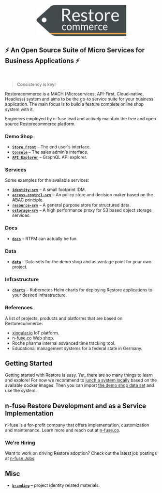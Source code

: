 <p align="center">
  <img src="https://raw.githubusercontent.com/restore-commerce/branding/master/Logo/restore_commerce_logo.png" width="297" alt="Restorecommerce" />
</p>

## ⚡ An Open Source Suite of Micro Services for Business Applications ⚡

<br>

> Consistency is key!

Restorecommerce is a MACH (Microservices, API-First, Cloud-native, Headless)
system and aims to be the go-to service suite for your business application.
The main focus is to build a feature complete online shop system with it.

Engineers employed by n-fuse lead and actively maintain the free and open source Restorecommerce platform.

### Demo Shop

- [**`Store Front`**](https://store.restorecommerce.io/) – The end user's interface.
- [**`Console`**](https://console.restorecommerce.io/) – The sales admin's interface.
- [**`API Explorer`**](https://api.restorecommerce.io/graphql) – GraphQL API explorer.

### Services

Some examples for the available services:

- [**`identity-srv`**](https://github.com/restorecommerce/identity-srv) – A small footprint IDM.
- [**`access-control-srv`**](https://github.com/restorecommerce/access-control-srv) – An policy store and decision maker based on the ABAC principle.
- [**`resource-srv`**](https://github.com/restorecommerce/resource-srv) – A general purpose store for structured data.
- [**`ostorage-srv`**](https://github.com/restorecommerce/ostorage-srv) – A high performance proxy for S3 based object storage services.

### Docs

- [**`docs`**](https://docs.restorecommerce.io/) – RTFM can actually be fun.

### Data

- [**`data`**](https://github.com/restorecommerce/data) – Data sets for the demo shop and as vantage point for your own project.

### Infrastructure

- [**`charts`**](https://github.com/restorecommerce/charts) – Kubernetes Helm charts for deploying Restore applications to your desired infrastructure.

### References

A list of projects, products and platforms that are based on Restorecommerce:

- [xingular.io](https://xingular.io) IoT platform.
- [n-fuse.co](https://n-fuse.co) Web shop.
- Roche pharma internal advanced time tracking tool.
- Educational management systems for a federal state in Germany.

## Getting Started

Getting started with Restore is easy. Yet, there are so many things to learn and explore!
For now we recommend to [lunch a system locally](https://github.com/restorecommerce/system/tree/master/docker) based on the available docker images. Then you can import [the demo shop data set](https://github.com/restorecommerce/data/tree/master/demo-shop) and use the system.

## n-fuse Restore Development and as a Service Implementation

n-fuse is a for-profit company that offers implementation, customization and maintenance. Learn more and reach out at [n-fuse.co](https://n-fuse.co).

### We're Hiring

Want to work on driving Restore adoption? Check out the latest job postings at
[n-fuse Jobs](https://angel.co/company/n-fuse/jobs)

## Misc

- [**`branding`**](https://github.com/restorecommerce/branding) – project identity related materials.
